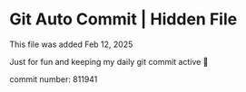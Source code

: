 # Git Auto Commit | Hidden File

This file was added Feb 12, 2025

Just for fun and keeping my daily git commit active 🤪

commit number: 811941
